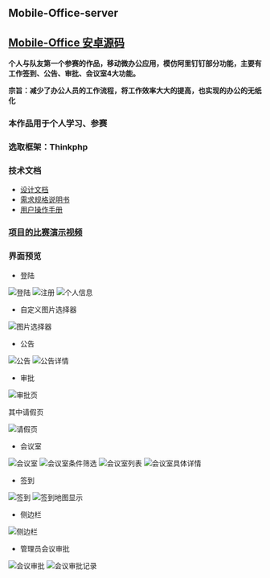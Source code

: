 ## Mobile-Office-server

## [Mobile-Office 安卓源码](https://github.com/wangcantian/Mobile-Office)

**个人与队友第一个参赛的作品，移动微办公应用，模仿阿里钉钉部分功能，主要有工作签到、公告、审批、会议室4大功能。**

**宗旨：减少了办公人员的工作流程，将工作效率大大的提高，也实现的办公的无纸化**

### 本作品用于个人学习、参赛

### 选取框架：Thinkphp

### 技术文档
* [设计文档](https://github.com/wangcantian/Mobile-Office/tree/master/开发文档/设计文档.docx)
* [需求规格说明书](https://github.com/wangcantian/Mobile-Office/tree/master/开发文档/需求规格说明书.docx)
* [用户操作手册](https://github.com/wangcantian/Mobile-Office/tree/master/开发文档/用户操作手册.docx)

### [项目的比赛演示视频](http://v.youku.com/v_show/id_XMjUyMzg0NjIwOA==.html?winzoom=1)

### 界面预览

* 登陆

![登陆](https://github.com/wangcantian/Mobile-Office/blob/master/screenshot/pic1.png)
![注册](https://github.com/wangcantian/Mobile-Office/blob/master/screenshot/pic2.png)
![个人信息](https://github.com/wangcantian/Mobile-Office/blob/master/screenshot/pic18.png)

* 自定义图片选择器

![图片选择器](https://github.com/wangcantian/Mobile-Office/blob/master/screenshot/pic5.png)

* 公告

![公告](https://github.com/wangcantian/Mobile-Office/blob/master/screenshot/pic3.png)
![公告详情](https://github.com/wangcantian/Mobile-Office/blob/master/screenshot/pic6.png)

* 审批

![审批页](https://github.com/wangcantian/Mobile-Office/blob/master/screenshot/pic7.png)

其中请假页

![请假页](https://github.com/wangcantian/Mobile-Office/blob/master/screenshot/pic8.png)

* 会议室

![会议室](https://github.com/wangcantian/Mobile-Office/blob/master/screenshot/pic9.png)
![会议室条件筛选](https://github.com/wangcantian/Mobile-Office/blob/master/screenshot/pic10.png)
![会议室列表](https://github.com/wangcantian/Mobile-Office/blob/master/screenshot/pic11.png)
![会议室具体详情](https://github.com/wangcantian/Mobile-Office/blob/master/screenshot/pic12.png)

* 签到

![签到](https://github.com/wangcantian/Mobile-Office/blob/master/screenshot/pic15.png)
![签到地图显示](https://github.com/wangcantian/Mobile-Office/blob/master/screenshot/pic16.png)

* 侧边栏

![侧边栏](https://github.com/wangcantian/Mobile-Office/blob/master/screenshot/pic17.png)

* 管理员会议审批

![会议审批](https://github.com/wangcantian/Mobile-Office/blob/master/screenshot/pic13.png)
![会议审批记录](https://github.com/wangcantian/Mobile-Office/blob/master/screenshot/pic14.png)



